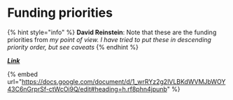 # Funding priorities



{% hint style="info" %}
**David Reinstein**: Note that these are the funding priorities from _my point of view.  I have tried to put these in descending priority order, but see caveats_
{% endhint %}

__[_Link_](https://docs.google.com/document/d/1G2TGJw\_MhmliT7oVFXE5ttBJFBVTaNZXyZ2xNX127UQ/edit#)__

{% embed url="https://docs.google.com/document/d/1_wrRYz2g2lVLBKdWVMJbWOY43C6nGrprSf-ctWcOi9Q/edit#heading=h.rf8phn4jpunb" %}
